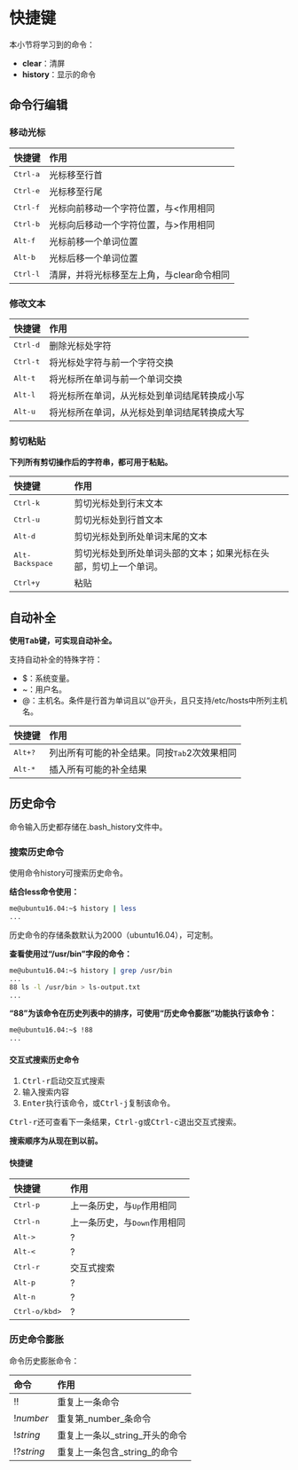 # 快捷键

本小节将学习到的命令：

-   **clear**：清屏
-   **history**：显示的命令

## 命令行编辑

### 移动光标

| 快捷键               | 作用                      |
| :---------------- | :---------------------- |
| <kbd>Ctrl-a</kbd> | 光标移至行首                  |
| <kbd>Ctrl-e</kbd> | 光标移至行尾                  |
| <kbd>Ctrl-f</kbd> | 光标向前移动一个字符位置，与&lt;作用相同  |
| <kbd>Ctrl-b</kbd> | 光标向后移动一个字符位置，与>作用相同     |
| <kbd>Alt-f</kbd>  | 光标前移一个单词位置              |
| <kbd>Alt-b</kbd>  | 光标后移一个单词位置              |
| <kbd>Ctrl-l</kbd> | 清屏，并将光标移至左上角，与clear命令相同 |

### 修改文本

| 快捷键               | 作用                     |
| :---------------- | :--------------------- |
| <kbd>Ctrl-d</kbd> | 删除光标处字符                |
| <kbd>Ctrl-t</kbd> | 将光标处字符与前一个字符交换         |
| <kbd>Alt-t</kbd>  | 将光标所在单词与前一个单词交换        |
| <kbd>Alt-l</kbd>  | 将光标所在单词，从光标处到单词结尾转换成小写 |
| <kbd>Alt-u</kbd>  | 将光标所在单词，从光标处到单词结尾转换成大写 |

### 剪切粘贴

**下列所有剪切操作后的字符串，都可用于粘贴。**

| 快捷键                      | 作用                               |
| :----------------------- | :------------------------------- |
| <kbd>Ctrl-k</kbd>        | 剪切光标处到行末文本                       |
| <kbd>Ctrl-u</kbd>        | 剪切光标处到行首文本                       |
| <kbd>Alt-d</kbd>         | 剪切光标处到所处单词末尾的文本                  |
| <kbd>Alt-Backspace</kbd> | 剪切光标处到所处单词头部的文本；如果光标在头部，剪切上一个单词。 |
| <kbd>Ctrl+y</kbd>        | 粘贴                               |

## 自动补全

**使用<kbd>Tab</kbd>键，可实现自动补全。**

支持自动补全的特殊字符：

-   $：系统变量。
-   ~：用户名。
-   @：主机名。条件是行首为单词且以“@开头，且只支持/etc/hosts中所列主机名。

| 快捷键               | 作用                                 |
| :---------------- | :--------------------------------- |
| <kbd>Alt+?</kbd>  | 列出所有可能的补全结果。同按<kbd>Tab</kbd>2次效果相同 |
| <kbd>Alt-\*</kbd> | 插入所有可能的补全结果                        |

## 历史命令

命令输入历史都存储在.bash_history文件中。

### 搜索历史命令

使用命令history可搜索历史命令。

**结合less命令使用：**

```bash
me@ubuntu16.04:~$ history | less
...
```

历史命令的存储条数默认为2000（ubuntu16.04），可定制。

**查看使用过“/usr/bin”字段的命令：**

```bash
me@ubuntu16.04:~$ history | grep /usr/bin
...
88 ls -l /usr/bin > ls-output.txt
...
```

**“88”为该命令在历史列表中的排序，可使用“历史命令膨胀”功能执行该命令：**

```bash
me@ubuntu16.04:~$ !88
...
```

#### 交互式搜索历史命令

1.  <kbd>Ctrl-r</kbd>启动交互式搜索
2.  输入搜索内容
3.  <kbd>Enter</kbd>执行该命令，或<kbd>Ctrl-j</kbd>复制该命令。

<kbd>Ctrl-r</kbd>还可查看下一条结果，<kbd>Ctrl-g</kbd>或<kbd>Ctrl-c</kbd>退出交互式搜索。

**搜索顺序为从现在到以前。**

#### 快捷键

| 快捷键                 | 作用                         |
| :------------------ | :------------------------- |
| <kbd>Ctrl-p</kbd>   | 上一条历史，与<kbd>Up</kbd>作用相同   |
| <kbd>Ctrl-n</kbd>   | 上一条历史，与<kbd>Down</kbd>作用相同 |
| <kbd>Alt-></kbd>    | ?                          |
| <kbd>Alt-&lt;</kbd> | ?                          |
| <kbd>Ctrl-r</kbd>   | 交互式搜索                      |
| <kbd>Alt-p</kbd>    | ?                          |
| <kbd>Alt-n</kbd>    | ?                          |
| <kbd>Ctrl-o/kbd>    | ?                          |

### 历史命令膨胀

命令历史膨胀命令：

| 命令         | 作用                  |
| :--------- | :------------------ |
| !!         | 重复上一条命令             |
| !_number_  | 重复第_number_条命令      |
| !_string_  | 重复上一条以_string_开头的命令 |
| !?_string_ | 重复上一条包含_string_的命令  |
